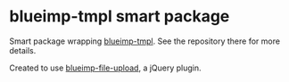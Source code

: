 # blueimp-tmpl smart package

Smart package wrapping [blueimp-tmpl](https://github.com/blueimp/JavaScript-Templates).  See the repository there for more details.

Created to use [blueimp-file-upload](https://github.com/blueimp/jQuery-File-Upload), a jQuery plugin.
